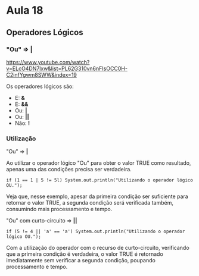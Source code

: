 # Aula 18

## Operadores Lógicos

### "Ou" => |

https://www.youtube.com/watch?v=ELcO4DN7lxw&list=PL62G310vn6nFIsOCC0H-C2infYgwm8SWW&index=19

Os operadores lógicos são:

- E: **&** 
- E: **&&**
- Ou: **|**
- Ou: **||**
- Não: **!**

### Utilização

"Ou" => **|**

Ao utilizar o operador lógico "Ou" para obter o valor TRUE como resultado, apenas uma das condições precisa ser verdadeira.

```
if (1 == 1 | 5 != 5l) System.out.println("Utilizando o operador lógico OU.");
```

Veja que, nesse exemplo, apesar da primeira condição ser suficiente para retornar o valor TRUE, a segunda condição será verificada também, consumindo mais processamento e tempo.

"Ou" com curto-circuito => **||**

```
if (5 != 4 || 'a' == 'a') System.out.println("Utilizando o operador lógico OU.");
```

Com a utilização do operador com o recurso de curto-circuito, verificando que a primeira condição é verdadeira, o valor TRUE é retornado imediatamente sem verificar a segunda condição, poupando processamento e tempo.
